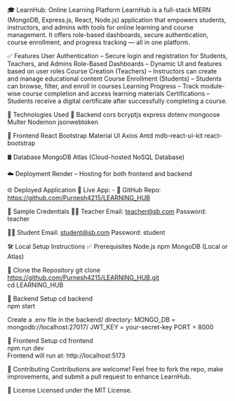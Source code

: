 🎓 LearnHub: Online Learning Platform
LearnHub is a full-stack MERN (MongoDB, Express.js, React, Node.js) application that empowers students, instructors, and admins with tools for online learning and course management. It offers role-based dashboards, secure authentication, course enrollment, and progress tracking — all in one platform.

✅ Features
User Authentication – Secure login and registration for Students, Teachers, and Admins
Role-Based Dashboards – Dynamic UI and features based on user roles
Course Creation (Teachers) – Instructors can create and manage educational content
Course Enrollment (Students) – Students can browse, filter, and enroll in courses
Learning Progress – Track module-wise course completion and access learning materials
Certifications – Students receive a digital certificate after successfully completing a course.

🚀 Technologies Used
🔧 Backend
cors 
bcryptjs
express
dotenv
mongoose 
Multer
Nodemon
jsonwebtoken

🎨 Frontend
React
Bootstrap
Material UI 
Axios 
Antd
mdb-react-ui-kit
react-bootstrap

🛢️ Database
MongoDB Atlas (Cloud-hosted NoSQL Database)

☁️ Deployment
Render – Hosting for both frontend and backend

🌐 Deployed Application
🔗 Live App: -
🔗 GitHub Repo: https://github.com/Purnesh4215/LEARNING_HUB

🔑 Sample Credentials
👨‍🏫 Teacher
Email: teacher@sb.com
Password: teacher

👩‍🎓 Student
Email: student@sb.com
Password: student


🛠️ Local Setup Instructions
✅ Prerequisites
Node.js
npm
MongoDB (Local or Atlas)

📁 Clone the Repository
git clone https://github.com/Purnesh4215/LEARNING_HUB.git  
cd LEARNING_HUB  

🔧 Backend Setup
cd backend  
npm start

Create a .env file in the backend/ directory:
MONGO_DB = mongodb://localhost:27017/
JWT_KEY = your-secret-key
PORT = 8000  

🎨 Frontend Setup
cd frontend  
npm run dev  
Frontend will run at: http://localhost:5173

🤝 Contributing
Contributions are welcome! Feel free to fork the repo, make improvements, and submit a pull request to enhance LearnHub.

📝 License
Licensed under the MIT License.

